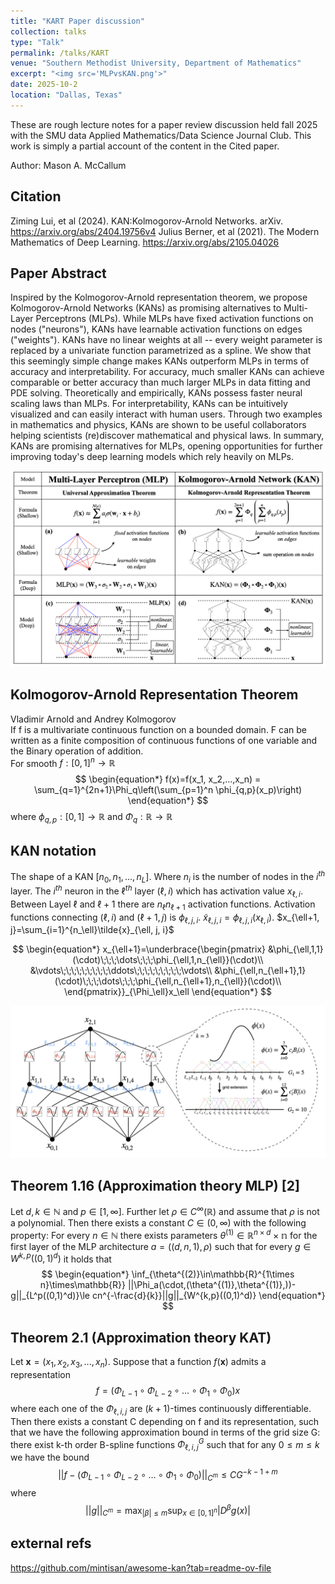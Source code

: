 ```yaml
---
title: "KART Paper discussion"
collection: talks
type: "Talk"
permalink: /talks/KART
venue: "Southern Methodist University, Department of Mathematics"
excerpt: "<img src='MLPvsKAN.png'>"
date: 2025-10-2
location: "Dallas, Texas"
---
```


These are rough lecture notes for a paper review discussion held fall 2025 with the SMU data Applied Mathematics/Data Science Journal Club. This work is simply a partial account of the content in the Cited paper.

Author: Mason A. McCallum

## Citation
Ziming Lui, et al (2024). KAN:Kolmogorov-Arnold Networks. arXiv. https://arxiv.org/abs/2404.19756v4
Julius Berner, et al (2021). The Modern Mathematics of Deep Learning. https://arxiv.org/abs/2105.04026
## Paper Abstract
Inspired by the Kolmogorov-Arnold representation theorem, we propose Kolmogorov-Arnold Networks (KANs) as promising alternatives to Multi-Layer Perceptrons (MLPs). While MLPs have fixed activation functions on nodes ("neurons"), KANs have learnable activation functions on edges ("weights"). KANs have no linear weights at all -- every weight parameter is replaced by a univariate function parametrized as a spline. We show that this seemingly simple change makes KANs outperform MLPs in terms of accuracy and interpretability. For accuracy, much smaller KANs can achieve comparable or better accuracy than much larger MLPs in data fitting and PDE solving. Theoretically and empirically, KANs possess faster neural scaling laws than MLPs. For interpretability, KANs can be intuitively visualized and can easily interact with human users. Through two examples in mathematics and physics, KANs are shown to be useful collaborators helping scientists (re)discover mathematical and physical laws. In summary, KANs are promising alternatives for MLPs, opening opportunities for further improving today's deep learning models which rely heavily on MLPs.

![image](MLPvsKAN.png)

## Kolmogorov-Arnold Representation Theorem 
Vladimir Arnold and Andrey Kolmogorov <br>
If f is a multivariate continuous function on a bounded domain. F can be written as a finite composition of continuous functions of one variable and the Binary operation of addition.<br> 
For smooth $f:[0,1]^n \rightarrow \mathbb{R}$<br>
$$
\begin{equation*}
  f(x)=f(x_1, x_2,...,x_n) = \sum_{q=1}^{2n+1}\Phi_q\left(\sum_{p=1}^n \phi_{q,p}(x_p)\right)
\end{equation*}
$$
where 
$\phi_{q,p}:[0,1]\rightarrow\mathbb{R}$ and $\Phi_q:\mathbb{R}\rightarrow\mathbb{R}$

## KAN notation
The shape of a KAN $[n_0, n_1,...,n_L]$. Where $n_i$ is the number of nodes in the $i^{th}$ layer. The $i^{th}$ neuron in the $\ell^{th}$ layer $(\ell, i)$ which has activation value $x_{\ell, i}$. Between Layel $\ell$ and $\ell+1$ there are $n_\ell n_{\ell+1}$ activation functions. Activation functions connecting $(\ell, i)$ and $(\ell+1, j)$ is $\phi_{\ell,j,i}$. $\tilde{x}_{\ell,j,i}=\phi_{\ell,j,i}(x_{\ell,i})$. $x_{\ell+1, j}=\sum_{i=1}^{n_\ell}\tilde{x}_{\ell, j, i}$

$$
\begin{equation*}
  x_{\ell+1}=\underbrace{\begin{pmatrix}
                &\phi_{\ell,1,1}(\cdot)\;\;\;\dots\;\;\;\phi_{\ell,1,n_{\ell}}(\cdot)\\
                &\vdots\;\;\;\;\;\;\;\;\;\ddots\;\;\;\;\;\;\;\;\;\vdots\\
                &\phi_{\ell,n_{\ell+1},1}(\cdot)\;\;\;\dots\;\;\;\phi_{\ell,n_{\ell+1},n_{\ell}}(\cdot)\\
             \end{pmatrix}}_{\Phi_\ell}x_\ell
\end{equation*}
$$

![image](KAN.png)
## Theorem 1.16 (Approximation theory MLP) [2]
Let $d,k\in\mathbb{N}$ and $p\in[1,\infty]$. Further let $\rho\in C^\infty(\mathbb{R})$ and assume that $\rho$ is not a polynomial. Then there exists a constant $C\in(0,\infty)$ with the following property: For every $n\in\mathbb{N}$ there exists parameters $\theta^{(1)}\in\mathbb{R}^{n\times d}\times\mathbb{n}$ for the first layer of the MLP architecture $a=((d,n,1),\rho)$ such that for every $g\in W^{k,p}((0,1)^d)$ it holds that
$$
\begin{equation*}
\inf_{\theta^{(2)}\in\mathbb{R}^{1\times n}\times\mathbb{R}} ||\Phi_a(\cdot,(\theta^{(1)},\theta^{(1)},))-g||_{L^p((0,1)^d)}\le cn^{-\frac{d}{k}}||g||_{W^{k,p}((0,1)^d)}
\end{equation*}
$$

## Theorem 2.1 (Approximation theory KAT)
Let $\bm{x}=(x_1,x_2,x_3,...,x_n)$. Suppose that a function $f(\bm{x})$ admits a representation
$$
\begin{equation*}
f = (\Phi_{L-1}\circ\Phi_{L-2}\circ\dots\circ\Phi_{1}\circ\Phi_{0})x
\end{equation*}
$$
where each one of the $\Phi_{\ell,i,j}$ are $(k+1)$-times continuously differentiable. Then there exists a constant C depending on f and its representation, such that we have the following approximation bound in terms of the grid size G: there exist k-th order B-spline functions $\Phi_{\ell,i,j}^G$ such that for any $0\le m\le k$ we have the bound
$$
\begin{equation*}
||f-(\Phi_{L-1}\circ\Phi_{L-2}\circ\dots\circ\Phi_{1}\circ\Phi_{0})||_{C^m}\le CG^{-k-1+m}
\end{equation*}
$$
where
$$
\begin{equation*}
||g||_{C^m} = \max_{|\beta|\le m}\sup_{x\in[0,1]^n}|D^\beta g(x)|
\end{equation*}
$$


## external refs 
https://github.com/mintisan/awesome-kan?tab=readme-ov-file


